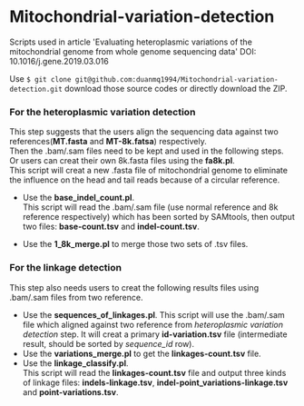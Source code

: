 # Mitochondrial-variation-detection
Scripts used in article 'Evaluating heteroplasmic variations of the mitochondrial genome from whole genome sequencing data'
DOI: 10.1016/j.gene.2019.03.016

Use `$ git clone git@github.com:duanmq1994/Mitochondrial-variation-detection.git` download those source codes or directly download the ZIP.
     

### For the heteroplasmic variation detection
This step suggests that the users align the sequencing data against two references(**MT.fasta** and **MT-8k.fatsa**) respectively.     
Then the .bam/.sam files need to be kept and used in the following steps.     
Or users can creat their own 8k.fasta files using the **fa8k.pl**.      
This script will creat a new .fasta file of mitochondrial genome to eliminate the influence on the head and tail reads because of a circular reference.      

- Use the **base_indel_count.pl**.      
This script will read the .bam/.sam file (use normal reference and 8k reference respectively) which has been sorted by SAMtools, then output two files: **base-count.tsv** and **indel-count.tsv**.

- Use the **1_8k_merge.pl** to merge those two sets of .tsv files.


### For the linkage detection     
This step also needs users to creat the following results files using .bam/.sam files from two reference.

- Use the **sequences_of_linkages.pl**.
This script will use the .bam/.sam file which aligned against two reference from *heteroplasmic variation detection* step. It will creat a primary **id-variation.tsv** file (intermediate result, should be sorted by *sequence_id* row).     
- Use the **variations_merge.pl** to get the **linkages-count.tsv** file.      
- Use the **linkage_classify.pl**.    
This script will read the **linkages-count.tsv** file and output three kinds of linkage files: **indels-linkage.tsv**, **indel-point_variations-linkage.tsv** and **point-variations.tsv**.
